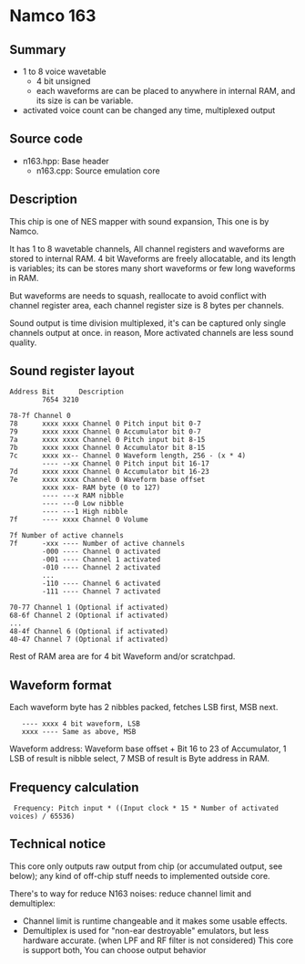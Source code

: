 # Namco 163

## Summary

- 1 to 8 voice wavetable
  - 4 bit unsigned
  - each waveforms are can be placed to anywhere in internal RAM, and its size is can be variable.
- activated voice count can be changed any time, multiplexed output

## Source code

- n163.hpp: Base header
  - n163.cpp: Source emulation core

## Description

This chip is one of NES mapper with sound expansion, This one is by Namco.

It has 1 to 8 wavetable channels, All channel registers and waveforms are stored to internal RAM. 4 bit Waveforms are freely allocatable, and its length is variables; its can be stores many short waveforms or few long waveforms in RAM.

But waveforms are needs to squash, reallocate to avoid conflict with channel register area, each channel register size is 8 bytes per channels.

Sound output is time division multiplexed, it's can be captured only single channels output at once. in reason, More activated channels are less sound quality.

## Sound register layout

```
Address Bit      Description
        7654 3210

78-7f Channel 0
78      xxxx xxxx Channel 0 Pitch input bit 0-7
79      xxxx xxxx Channel 0 Accumulator bit 0-7
7a      xxxx xxxx Channel 0 Pitch input bit 8-15
7b      xxxx xxxx Channel 0 Accumulator bit 8-15
7c      xxxx xx-- Channel 0 Waveform length, 256 - (x * 4)
        ---- --xx Channel 0 Pitch input bit 16-17
7d      xxxx xxxx Channel 0 Accumulator bit 16-23
7e      xxxx xxxx Channel 0 Waveform base offset
        xxxx xxx- RAM byte (0 to 127)
        ---- ---x RAM nibble
        ---- ---0 Low nibble
        ---- ---1 High nibble
7f      ---- xxxx Channel 0 Volume

7f Number of active channels
7f      -xxx ---- Number of active channels
        -000 ---- Channel 0 activated
        -001 ---- Channel 1 activated
        -010 ---- Channel 2 activated
        ...
        -110 ---- Channel 6 activated
        -111 ---- Channel 7 activated

70-77 Channel 1 (Optional if activated)
68-6f Channel 2 (Optional if activated)
...
48-4f Channel 6 (Optional if activated)
40-47 Channel 7 (Optional if activated)
```

Rest of RAM area are for 4 bit Waveform and/or scratchpad.

## Waveform format

Each waveform byte has 2 nibbles packed, fetches LSB first, MSB next.

```
   ---- xxxx 4 bit waveform, LSB
   xxxx ---- Same as above, MSB
```

Waveform address: Waveform base offset + Bit 16 to 23 of Accumulator, 1 LSB of result is nibble select, 7 MSB of result is Byte address in RAM.

## Frequency calculation

```
 Frequency: Pitch input * ((Input clock * 15 * Number of activated voices) / 65536)
```

## Technical notice

This core only outputs raw output from chip (or accumulated output, see below); any kind of off-chip stuff needs to implemented outside core.

There's to way for reduce N163 noises: reduce channel limit and demultiplex:

- Channel limit is runtime changeable and it makes some usable effects.
- Demultiplex is used for "non-ear destroyable" emulators, but less hardware accurate. (when LPF and RF filter is not considered) This core is support both, You can choose output behavior
